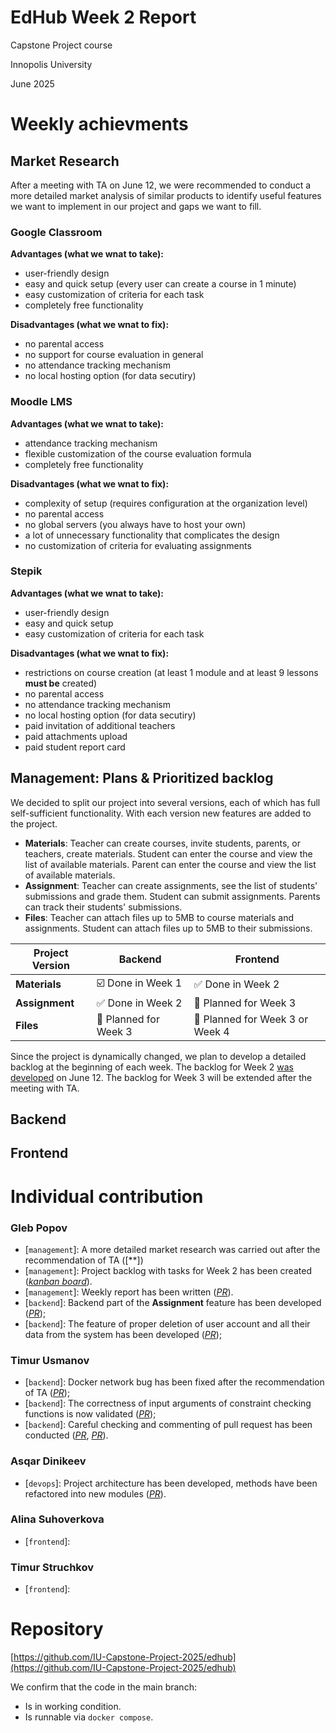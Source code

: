 # EdHub Week 2 Report

<aside>

Capstone Project course

Innopolis University

June 2025

</aside>

# Weekly achievments

## Market Research

After a meeting with TA on June 12, we were recommended to conduct a more detailed market analysis of similar products to identify useful features we want to implement in our project and gaps we want to fill.

### Google Classroom

**Advantages (what we wnat to take):**

- user-friendly design
- easy and quick setup (every user can create a course in 1 minute)
- easy customization of criteria for each task
- completely free functionality

**Disadvantages (what we wnat to fix):**

- no parental access
- no support for course evaluation in general
- no attendance tracking mechanism
- no local hosting option (for data secutiry)

### Moodle LMS

**Advantages (what we wnat to take):**

- attendance tracking mechanism
- flexible customization of the course evaluation formula
- completely free functionality

**Disadvantages (what we wnat to fix):**

- сomplexity of setup (requires configuration at the organization level)
- no parental access
- no global servers (you always have to host your own)
- a lot of unnecessary functionality that complicates the design
- no customization of criteria for evaluating assignments

### Stepik

**Advantages (what we wnat to take):**

- user-friendly design
- easy and quick setup
- easy customization of criteria for each task

**Disadvantages (what we wnat to fix):**

- restrictions on course creation (at least 1 module and at least 9 lessons **must be** created)
- no parental access
- no attendance tracking mechanism
- no local hosting option (for data secutiry)
- paid invitation of additional teachers
- paid attachments upload
- paid student report card

## Management: Plans & Prioritized backlog

We decided to split our project into several versions, each of which has full self-sufficient functionality. With each version new features are added to the project.

- **Materials**: Teacher can create courses, invite students, parents, or teachers, create materials. Student can enter the course and view the list of available materials. Parent can enter the course and view the list of available materials.
- **Assignment**: Teacher can create assignments, see the list of students' submissions and grade them. Student can submit assignments. Parents can track their students' submissions.
- **Files**: Teacher can attach files up to 5MB to course materials and assignments. Student can attach files up to 5MB to their submissions.

| Project Version | Backend | Frontend |
| --- | --- | --- |
| **Materials** | :ballot_box_with_check: Done in Week 1 | :white_check_mark: Done in Week 2 |
| **Assignment** | :white_check_mark: Done in Week 2 | :black_square_button: Planned for Week 3 |
| **Files** | :black_square_button: Planned for Week 3 | :black_square_button: Planned for Week 3 or Week 4 |

Since the project is dynamically changed, we plan to develop a detailed backlog at the beginning of each week. The backlog for Week 2 [was developed](https://github.com/orgs/IU-Capstone-Project-2025/projects/14/views/1) on June 12. The backlog for Week 3 will be extended after the meeting with TA.

## Backend

## Frontend

# Individual contribution

### Gleb Popov
- [`management`]: A more detailed market research was carried out after the recommendation of TA ([**])
- [`management`]: Project backlog with tasks for Week 2 has been created ([*kanban board*](https://github.com/orgs/IU-Capstone-Project-2025/projects/14/views/1)).
- [`management`]: Weekly report has been written ([*PR*](https://github.com/)).
- [`backend`]: Backend part of the **Assignment** feature has been developed ([*PR*](https://github.com/IU-Capstone-Project-2025/edhub/pull/21));
- [`backend`]: The feature of proper deletion of user account and all their data from the system has been developed ([*PR*](https://github.com/IU-Capstone-Project-2025/edhub/pull/22));
<!-- add link for the pull request with weekly report -->

### Timur Usmanov
- [`backend`]: Docker network bug has been fixed after the recommendation of TA ([*PR*](https://github.com/IU-Capstone-Project-2025/edhub/pull/6));
- [`backend`]: The correctness of input arguments of constraint checking functions is now validated ([*PR*](https://github.com/IU-Capstone-Project-2025/edhub/pull/23));
- [`backend`]: Careful checking and commenting of pull request has been conducted ([*PR*](https://github.com/IU-Capstone-Project-2025/edhub/pull/21), [*PR*](https://github.com/IU-Capstone-Project-2025/edhub/pull/22)).

### Asqar Dinikeev
- [`devops`]: Project architecture has been developed, methods have been refactored into new modules ([*PR*](https://github.com/IU-Capstone-Project-2025/edhub/pull/25)).

### Alina Suhoverkova
- [`frontend`]: 

### Timur Struchkov
- [`frontend`]: 

# Repository

[https://github.com/IU-Capstone-Project-2025/edhub](https://github.com/IU-Capstone-Project-2025/edhub)

We confirm that the code in the main branch:

- Is in working condition.
- Is runnable via `docker compose`.
